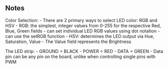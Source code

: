 ## Notes
Color Selection:
    - There are 2 primary ways to select LED color: RGB and HSV
    - RGB: the simplest, integer values from 0-255 for the respective Red, Blue, Green fields
        - can set individual LED RGB values using dot notation
        - can use the setRGB function
    - HSV: determines the LED output via Hue, Saturation, Value
        - The Value field represents the Brightness

The LED strip:
    - GROUND = BLACK
    - POWER  = RED
    - DATA   = GREEN
        - Data pin can be any pin on the board, unlike when controlling single pins with PWM